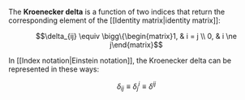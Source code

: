 The **Kroenecker delta** is a function of two indices that return the corresponding element of the [[Identity matrix|identity matrix]]:

$$\delta_{ij} \equiv \bigg\{\begin{matrix}1, & i = j \\ 0, & i \ne j\end{matrix}$$

In [[Index notation|Einstein notation]], the Kroenecker delta can be represented in these ways:

$$\delta_{ij} \equiv \delta_j^i \equiv \delta^{ij}$$